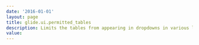 ```yaml
---
date: '2016-01-01'
layout: page
title: glide.ui.permitted_tables
description: Limits the tables from appearing in dropdowns in various locations
value:  
---
```


